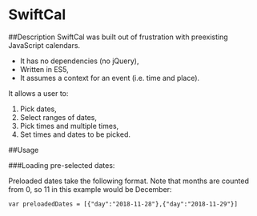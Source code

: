 # SwiftCal
##Description
SwiftCal was built out of frustration with preexisting JavaScript calendars.
* It has no dependencies (no jQuery),
* Written in ES5,
* It assumes a context for an event (i.e. time and place).

It allows a user to:
  1. Pick dates,
  2. Select ranges of dates,
  3. Pick times and multiple times,
  4. Set times and dates to be picked.

##Usage

###Loading pre-selected dates:

Preloaded dates take the following format. Note that months are counted from 0, so 11 in this example would be December:

 `var preloadedDates = [{"day":"2018-11-28"},{"day":"2018-11-29"}]`
